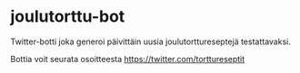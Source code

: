 # joulutorttu-bot
Twitter-botti joka generoi päivittäin uusia joulutorttureseptejä testattavaksi.

Bottia voit seurata osoitteesta https://twitter.com/torttureseptit
